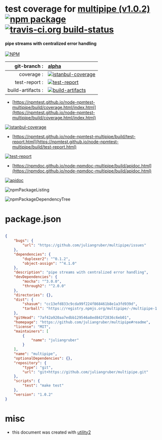 # test coverage for  [multipipe (v1.0.2)](https://github.com/juliangruber/multipipe#readme)  [![npm package](https://img.shields.io/npm/v/npmtest-multipipe.svg?style=flat-square)](https://www.npmjs.org/package/npmtest-multipipe) [![travis-ci.org build-status](https://api.travis-ci.org/npmtest/node-npmtest-multipipe.svg)](https://travis-ci.org/npmtest/node-npmtest-multipipe)
#### pipe streams with centralized error handling

[![NPM](https://nodei.co/npm/multipipe.png?downloads=true&downloadRank=true&stars=true)](https://www.npmjs.com/package/multipipe)

| git-branch : | [alpha](https://github.com/npmtest/node-npmtest-multipipe/tree/alpha)|
|--:|:--|
| coverage : | [![istanbul-coverage](https://npmtest.github.io/node-npmtest-multipipe/build/coverage.badge.svg)](https://npmtest.github.io/node-npmtest-multipipe/build/coverage.html/index.html)|
| test-report : | [![test-report](https://npmtest.github.io/node-npmtest-multipipe/build/test-report.badge.svg)](https://npmtest.github.io/node-npmtest-multipipe/build/test-report.html)|
| build-artifacts : | [![build-artifacts](https://npmtest.github.io/node-npmtest-multipipe/glyphicons_144_folder_open.png)](https://github.com/npmtest/node-npmtest-multipipe/tree/gh-pages/build)|

- [https://npmtest.github.io/node-npmtest-multipipe/build/coverage.html/index.html](https://npmtest.github.io/node-npmtest-multipipe/build/coverage.html/index.html)

[![istanbul-coverage](https://npmtest.github.io/node-npmtest-multipipe/build/screenCapture.buildCi.browser.%252Ftmp%252Fbuild%252Fcoverage.lib.html.png)](https://npmtest.github.io/node-npmtest-multipipe/build/coverage.html/index.html)

- [https://npmtest.github.io/node-npmtest-multipipe/build/test-report.html](https://npmtest.github.io/node-npmtest-multipipe/build/test-report.html)

[![test-report](https://npmtest.github.io/node-npmtest-multipipe/build/screenCapture.buildCi.browser.%252Ftmp%252Fbuild%252Ftest-report.html.png)](https://npmtest.github.io/node-npmtest-multipipe/build/test-report.html)

- [https://npmdoc.github.io/node-npmdoc-multipipe/build/apidoc.html](https://npmdoc.github.io/node-npmdoc-multipipe/build/apidoc.html)

[![apidoc](https://npmdoc.github.io/node-npmdoc-multipipe/build/screenCapture.buildCi.browser.%252Ftmp%252Fbuild%252Fapidoc.html.png)](https://npmdoc.github.io/node-npmdoc-multipipe/build/apidoc.html)

![npmPackageListing](https://npmtest.github.io/node-npmtest-multipipe/build/screenCapture.npmPackageListing.svg)

![npmPackageDependencyTree](https://npmtest.github.io/node-npmtest-multipipe/build/screenCapture.npmPackageDependencyTree.svg)



# package.json

```json

{
    "bugs": {
        "url": "https://github.com/juliangruber/multipipe/issues"
    },
    "dependencies": {
        "duplexer2": "^0.1.2",
        "object-assign": "^4.1.0"
    },
    "description": "pipe streams with centralized error handling",
    "devDependencies": {
        "mocha": "^3.0.0",
        "through2": "^2.0.0"
    },
    "directories": {},
    "dist": {
        "shasum": "cc13efd833c9cda99f224f868461b8e1a3fd939d",
        "tarball": "https://registry.npmjs.org/multipipe/-/multipipe-1.0.2.tgz"
    },
    "gitHead": "7af42a920aa7edbb129546a8ed842f2836c6eb01",
    "homepage": "https://github.com/juliangruber/multipipe#readme",
    "license": "MIT",
    "maintainers": [
        {
            "name": "juliangruber"
        }
    ],
    "name": "multipipe",
    "optionalDependencies": {},
    "repository": {
        "type": "git",
        "url": "git+https://github.com/juliangruber/multipipe.git"
    },
    "scripts": {
        "test": "make test"
    },
    "version": "1.0.2"
}
```



# misc
- this document was created with [utility2](https://github.com/kaizhu256/node-utility2)
